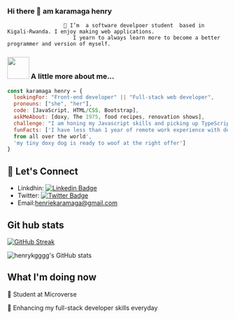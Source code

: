 ### Hi there 👋 am karamaga henry 



                      🔭 I’m  a software develpoer student  based in Kigali-Rwanda. I enjoy making web applications.
                         I yearn to always learn more to become a better programmer and version of myself.
### <img src="https://media.giphy.com/media/kbVuid1Ak3uEHJUMVO/giphy.gif" width="50"> A little more about me...  

```javascript
const karamaga henry = {
  lookingFor: "Front-end developer" || "Full-stack web developer",
  pronouns: ["she", "her"],
  code: [JavaScript, HTML/CSS, Bootstrap],
  askMeAbout: [doxy, The 1975, food recipes, renovation shows],
  challenge: "I am honing my Javascript skills and picking up TypeScript",
  funFacts: ['I have less than 1 year of remote work experience with devs 
  from all over the world', 
  'my tiny doxy dog is ready to woof at the right offer']
}
```
## 📲 Let's Connect
- Linkdhin: [![Linkedin Badge](https://img.shields.io/badge/-karamaga%20henrie-blue?style=flat-square&logo=Linkedin&logoColor=white&link=https://www.linkedin.com/in/ellievillalejos/)](https://www.linkedin.com/in/karamaga-henrie-35a539232/)
- Twitter: [![Twitter Badge](https://img.shields.io/badge/-@karamaga_henry_-1ca0f1?style=flat-square&labelColor=1ca0f1&logo=twitter&logoColor=white&link=https://twitter.com/karamaga_henry)](https://twitter.com/karamaga_henry)
- Email:[henriekaramaga@gmail.com](henriekaramaga@gmail.com)


## Git hub stats

[![GitHub Streak](http://github-readme-streak-stats.herokuapp.com?user=karamagahenry&theme=elegant&date_format=M%20j%5B%2C%20Y%5D&currStreakLabel=54AEFF&border=AFB8C18B&background=F6F8FA0F&ring=FFBC00&fire=FFBC00&sideLabels=00DB49&dates=8A8FA0&stroke=AFB8C128&sideNums=8A8FA0&currStreakNum=8A8FA0)](https://git.io/streak-stats)

![henrykgggg's GitHub stats](https://github-readme-stats.vercel.app/api?username=henrykgggg&count_private=true&theme=dark&show_icons=true&bg_color=F6F8FA0F&title_color=00DB49&text_color=8A8FA0&icon_color=FFBC00&border_color=AFB8C175)

## What I'm doing now
🔭 Student at Microverse

🌱 Enhancing my full-stack developer skills everyday
